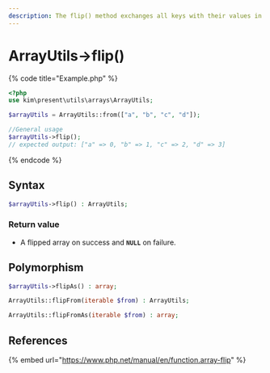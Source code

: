 ```yaml
---
description: The flip() method exchanges all keys with their values in an array
---
```


# ArrayUtils-&gt;flip\(\)

{% code title="Example.php" %}
```php
<?php
use kim\present\utils\arrays\ArrayUtils;

$arrayUtils = ArrayUtils::from(["a", "b", "c", "d"]);

//General usage
$arrayUtils->flip();
// expected output: ["a" => 0, "b" => 1, "c" => 2, "d" => 3]
```
{% endcode %}

## Syntax

```php
$arrayUtils->flip() : ArrayUtils;
```

### Return value

* A flipped array on success and **`NULL`** on failure.

## Polymorphism

```php
$arrayUtils->flipAs() : array;
```

```php
ArrayUtils::flipFrom(iterable $from) : ArrayUtils;
```

```php
ArrayUtils::flipFromAs(iterable $from) : array;
```

## References

{% embed url="https://www.php.net/manual/en/function.array-flip" %}



